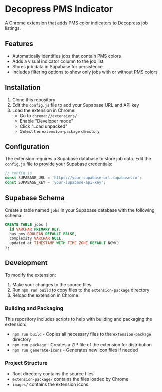 ﻿# Decopress PMS Indicator

A Chrome extension that adds PMS color indicators to Decopress job listings.

## Features

- Automatically identifies jobs that contain PMS colors
- Adds a visual indicator column to the job list
- Stores job data in Supabase for persistence
- Includes filtering options to show only jobs with or without PMS colors



## Installation

1. Clone this repository
2. Edit the `config.js` file to add your Supabase URL and API key
3. Load the extension in Chrome:
   - Go to `chrome://extensions/`
   - Enable "Developer mode"
   - Click "Load unpacked"
   - Select the `extension-package` directory

## Configuration

The extension requires a Supabase database to store job data. Edit the `config.js` file to provide your Supabase credentials:

```javascript
// config.js
const SUPABASE_URL = 'https://your-supabase-url.supabase.co';
const SUPABASE_KEY = 'your-supabase-api-key';
```

## Supabase Schema

Create a table named `jobs` in your Supabase database with the following schema:

```sql
CREATE TABLE jobs (
  id VARCHAR PRIMARY KEY,
  has_pms BOOLEAN DEFAULT FALSE,
  complexity VARCHAR NULL,
  updated_at TIMESTAMP WITH TIME ZONE DEFAULT NOW()
);
```

## Development

To modify the extension:

1. Make your changes to the source files
2. Run `npm run build` to copy files to the `extension-package` directory
3. Reload the extension in Chrome

### Building and Packaging

This repository includes scripts to help with building and packaging the extension:

- `npm run build` - Copies all necessary files to the `extension-package` directory
- `npm run package` - Creates a ZIP file of the extension for distribution
- `npm run generate-icons` - Generates new icon files if needed

### Project Structure

- Root directory contains the source files
- `extension-package/` contains the files loaded by Chrome
- `images/` contains the extension icons
